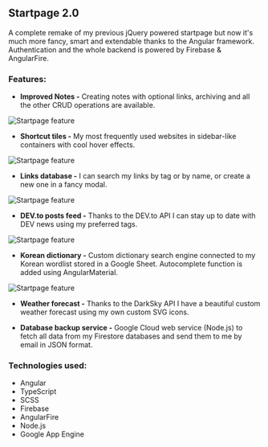 ## Startpage 2.0

A complete remake of my previous jQuery powered startpage but now it's much more fancy, smart and extendable thanks to the Angular framework. Authentication and the whole backend is powered by Firebase & AngularFire.

### Features:

- **Improved Notes -**
  Creating notes with optional links, archiving and all the other CRUD operations are available.

![Startpage feature](https://stuff.p-kin.com/screentogif/startpage-notes-full.gif)

- **Shortcut tiles -**
  My most frequently used websites in sidebar-like containers with cool hover effects.

![Startpage feature](https://stuff.p-kin.com/screentogif/startpage-tiles.gif)

- **Links database -**
  I can search my links by tag or by name, or create a new one in a fancy modal.

![Startpage feature](https://stuff.p-kin.com/screentogif/startpage-links-full.gif)

- **DEV.to posts feed -**
  Thanks to the DEV.to API I can stay up to date with DEV news using my preferred tags.

![Startpage feature](https://stuff.p-kin.com/screentogif/startpage-devto.gif)

- **Korean dictionary -**
  Custom dictionary search engine connected to my Korean wordlist stored in a Google Sheet. Autocomplete function is added using AngularMaterial.

![Startpage feature](https://stuff.p-kin.com/screentogif/startpage-korean.gif)

- **Weather forecast -**
  Thanks to the DarkSky API I have a beautiful custom weather forecast using my own custom SVG icons.

- **Database backup service -**
  Google Cloud web service (Node.js) to fetch all data from my Firestore databases and send them to me by email in JSON format.

### Technologies used:

- Angular
- TypeScript
- SCSS
- Firebase
- AngularFire
- Node.js
- Google App Engine
